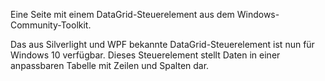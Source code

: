﻿Eine Seite mit einem DataGrid-Steuerelement aus dem Windows-Community-Toolkit.

Das aus Silverlight und WPF bekannte DataGrid-Steuerelement ist nun für Windows 10 verfügbar. Dieses Steuerelement stellt Daten in einer anpassbaren Tabelle mit Zeilen und Spalten dar.
